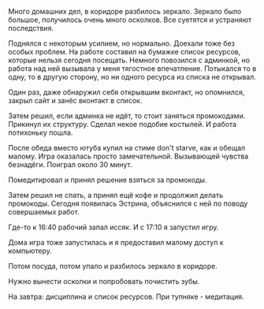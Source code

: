 Много домашних дел, в коридоре разбилось зеркало. Зеркало было большое, получилось очень много осколков. Все суетятся и устраняют последствия.

Поднялся с некоторым усилием, но нормально.
Доехали тоже без особых проблем.
На работе составил на бумажке список ресурсов, которые нельзя сегодня посещать.
Немного повозился с админкой, но работа над ней вызывала у меня тягостное впечатление. Потыкался то в одну, то в другую сторону, но ни одного ресурса из списка не открывал.

Один раз, даже обнаружил себя открывшим вконтакт, но опомнился, закрыл сайт и занёс вконтакт в список.

Затем решил, если админка не идёт, то стоит заняться промокодами.
Прикинул их структуру. Сделал некое подобие костылей. И работа потихоньку пошла.

После обеда вместо ютуба купил на стиме don't starve, как и обещал малому. Игра оказалась просто замечательной. Вызывающей чувства безнадёги.
Поиграл около 30 минут.

Помедитировал и принял решение взяться за промокоды.

Затем решил не спать, а принял ещё кофе и продолжил делать промокоды.
Сегодня появилась Эстрина, объяснился с ней по поводу совершаемых работ.

Где-то к 16:40 рабочий запал иссяк.
И с 17:10 я запустил игру.

Дома игра тоже запустилась и я предоставил малому доступ к компьютеру.

Потом посуда, потом упало и разбилось зеркало в коридоре.

Нужно вынести осколки и попробовать почистить зубы.

На завтра: дисциплина и список ресурсов.
При тупняке - медитация.